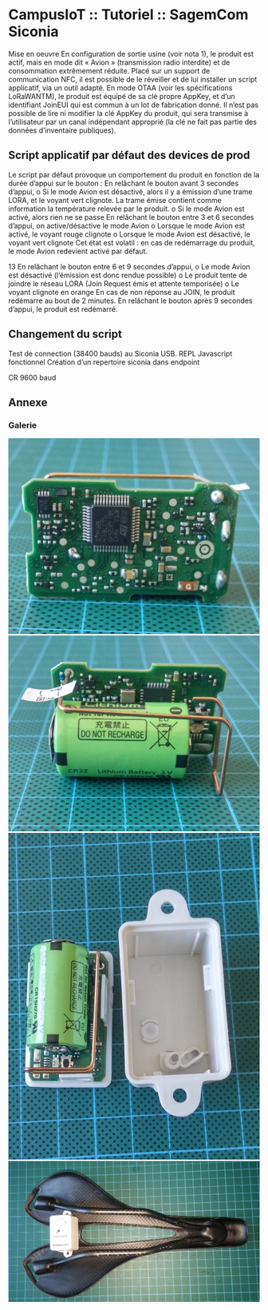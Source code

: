 # CampusIoT :: Tutoriel :: SagemCom Siconia

Mise en oeuvre
En configuration de sortie usine (voir nota 1), le produit est actif, mais en mode dit « Avion » (transmission radio interdite) et de consommation extrêmement réduite. Placé sur un support de communication NFC, il est possible de le réveiller et de lui installer un script applicatif, via un outil adapté.
En mode OTAA (voir les spécifications LoRaWANTM), le produit est équipé de sa clé propre AppKey, et d’un identifiant JoinEUI qui est commun à un lot de fabrication donné. Il n’est pas possible de lire ni modifier la clé AppKey du produit, qui sera transmise à l’utilisateur par un canal indépendant approprié (la clé ne fait pas partie des données d’inventaire publiques).

## Script applicatif par défaut des devices de prod
Le script par défaut provoque un comportement du produit en fonction de la durée d’appui sur le bouton :
En relâchant le bouton avant 3 secondes d’appui,
o Si le mode Avion est désactivé, alors il y a émission d’une trame LORA, et le voyant vert clignote.
La trame émise contient comme information la température relevée par le produit.
o Si le mode Avion est activé, alors rien ne se passe
En relâchant le bouton entre 3 et 6 secondes d’appui, on active/désactive le mode Avion
o Lorsque le mode Avion est activé, le voyant rouge clignote
o Lorsque le mode Avion est désactivé, le voyant vert clignote
Cet état est volatil : en cas de redémarrage du produit, le mode Avion redevient activé par défaut.

13
En relâchant le bouton entre 6 et 9 secondes d’appui,
o Le mode Avion est désactivé (l’émission est donc rendue possible)
o Le produit tente de joindre le réseau LORA (Join Request émis et attente temporisée)
o Le voyant clignote en orange
En cas de non réponse au JOIN, le produit redémarre au bout de 2 minutes.
En relâchant le bouton après 9 secondes d’appui, le produit est redémarré.


## Changement du script

Test de connection (38400 bauds) au Siconia USB.
REPL Javascript fonctionnel
Création d’un repertoire siconia dans endpoint

CR
9600 baud


## Annexe

### Galerie

![Siconia](images/siconia-board-1.jpg)
![Siconia](images/siconia-board-2.jpg)
![Siconia](images/siconia-inside.jpg)
![Siconia on bike saddle](images/siconia-saddle.jpg)
